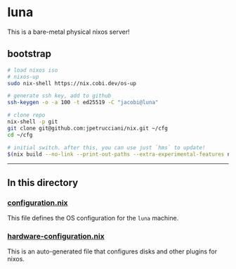 # luna

This is a bare-metal physical nixos server!

## bootstrap

```bash
# load nixos iso
# nixos-up
sudo nix-shell https://nix.cobi.dev/os-up

# generate ssh key, add to github
ssh-keygen -o -a 100 -t ed25519 -C "jacobi@luna"

# clone repo
nix-shell -p git
git clone git@github.com:jpetrucciani/nix.git ~/cfg
cd ~/cfg

# initial switch. after this, you can use just `hms` to update!
$(nix build --no-link --print-out-paths --extra-experimental-features nix-command --extra-experimental-features flakes ~/cfg#hmx.luna)/bin/switch
```

---

## In this directory

### [configuration.nix](./configuration.nix)

This file defines the OS configuration for the `luna` machine.

### [hardware-configuration.nix](./hardware-configuration.nix)

This is an auto-generated file that configures disks and other plugins for nixos.
